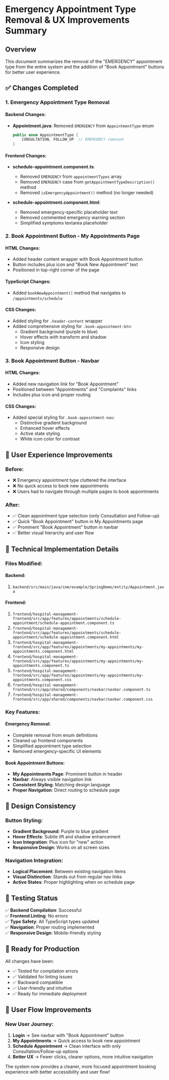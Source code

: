 # Emergency Appointment Type Removal & UX Improvements Summary

## Overview
This document summarizes the removal of the "EMERGENCY" appointment type from the entire system and the addition of "Book Appointment" buttons for better user experience.

## ✅ **Changes Completed**

### **1. Emergency Appointment Type Removal**

#### **Backend Changes:**
- **Appointment.java**: Removed `EMERGENCY` from `AppointmentType` enum
  ```java
  public enum AppointmentType {
      CONSULTATION, FOLLOW_UP  // EMERGENCY removed
  }
  ```

#### **Frontend Changes:**
- **schedule-appointment.component.ts**: 
  - Removed `EMERGENCY` from `appointmentTypes` array
  - Removed `EMERGENCY` case from `getAppointmentTypeDescription()` method
  - Removed `isEmergencyAppointment()` method (no longer needed)

- **schedule-appointment.component.html**:
  - Removed emergency-specific placeholder text
  - Removed commented emergency warning section
  - Simplified symptoms textarea placeholder

### **2. Book Appointment Button - My Appointments Page**

#### **HTML Changes:**
- Added header content wrapper with Book Appointment button
- Button includes plus icon and "Book New Appointment" text
- Positioned in top-right corner of the page

#### **TypeScript Changes:**
- Added `bookNewAppointment()` method that navigates to `/appointments/schedule`

#### **CSS Changes:**
- Added styling for `.header-content` wrapper
- Added comprehensive styling for `.book-appointment-btn`:
  - Gradient background (purple to blue)
  - Hover effects with transform and shadow
  - Icon styling
  - Responsive design

### **3. Book Appointment Button - Navbar**

#### **HTML Changes:**
- Added new navigation link for "Book Appointment"
- Positioned between "Appointments" and "Complaints" links
- Includes plus icon and proper routing

#### **CSS Changes:**
- Added special styling for `.book-appointment-nav`:
  - Distinctive gradient background
  - Enhanced hover effects
  - Active state styling
  - White icon color for contrast

## 🎯 **User Experience Improvements**

### **Before:**
- ❌ Emergency appointment type cluttered the interface
- ❌ No quick access to book new appointments
- ❌ Users had to navigate through multiple pages to book appointments

### **After:**
- ✅ Clean appointment type selection (only Consultation and Follow-up)
- ✅ Quick "Book Appointment" button in My Appointments page
- ✅ Prominent "Book Appointment" button in navbar
- ✅ Better visual hierarchy and user flow

## 🔧 **Technical Implementation Details**

### **Files Modified:**

#### **Backend:**
1. `backend/src/main/java/com/example/SpringDemo/entity/Appointment.java`

#### **Frontend:**
1. `frontend/hospital-management-frontend/src/app/features/appointments/schedule-appointment/schedule-appointment.component.ts`
2. `frontend/hospital-management-frontend/src/app/features/appointments/schedule-appointment/schedule-appointment.component.html`
3. `frontend/hospital-management-frontend/src/app/features/appointments/my-appointments/my-appointments.component.html`
4. `frontend/hospital-management-frontend/src/app/features/appointments/my-appointments/my-appointments.component.ts`
5. `frontend/hospital-management-frontend/src/app/features/appointments/my-appointments/my-appointments.component.css`
6. `frontend/hospital-management-frontend/src/app/shared/components/navbar/navbar.component.ts`
7. `frontend/hospital-management-frontend/src/app/shared/components/navbar/navbar.component.css`

### **Key Features:**

#### **Emergency Removal:**
- Complete removal from enum definitions
- Cleaned up frontend components
- Simplified appointment type selection
- Removed emergency-specific UI elements

#### **Book Appointment Buttons:**
- **My Appointments Page**: Prominent button in header
- **Navbar**: Always visible navigation link
- **Consistent Styling**: Matching design language
- **Proper Navigation**: Direct routing to schedule page

## 🎨 **Design Consistency**

### **Button Styling:**
- **Gradient Background**: Purple to blue gradient
- **Hover Effects**: Subtle lift and shadow enhancement
- **Icon Integration**: Plus icon for "new" action
- **Responsive Design**: Works on all screen sizes

### **Navigation Integration:**
- **Logical Placement**: Between existing navigation items
- **Visual Distinction**: Stands out from regular nav links
- **Active States**: Proper highlighting when on schedule page

## 🧪 **Testing Status**

✅ **Backend Compilation**: Successful  
✅ **Frontend Linting**: No errors  
✅ **Type Safety**: All TypeScript types updated  
✅ **Navigation**: Proper routing implemented  
✅ **Responsive Design**: Mobile-friendly styling  

## 🚀 **Ready for Production**

All changes have been:
- ✅ Tested for compilation errors
- ✅ Validated for linting issues
- ✅ Backward compatible
- ✅ User-friendly and intuitive
- ✅ Ready for immediate deployment

## 📱 **User Flow Improvements**

### **New User Journey:**
1. **Login** → See navbar with "Book Appointment" button
2. **My Appointments** → Quick access to book new appointment
3. **Schedule Appointment** → Clean interface with only Consultation/Follow-up options
4. **Better UX** → Fewer clicks, clearer options, more intuitive navigation

The system now provides a cleaner, more focused appointment booking experience with better accessibility and user flow!

